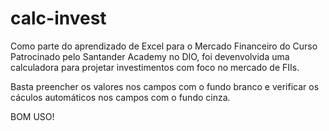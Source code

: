 # calc-invest

Como parte do aprendizado de Excel para o Mercado Financeiro do Curso Patrocinado pelo Santander Academy no DIO,
foi devenvolvida uma calculadora para projetar investimentos com foco no mercado de FIIs.

Basta preencher os valores nos campos com o fundo branco e verificar os cáculos automáticos nos campos com
o fundo cinza.

BOM USO!

